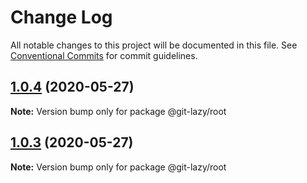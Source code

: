 # Change Log

All notable changes to this project will be documented in this file.
See [Conventional Commits](https://conventionalcommits.org) for commit guidelines.

## [1.0.4](https://github.com/bluelovers/ws-git-lazy/compare/@git-lazy/root@1.0.3...@git-lazy/root@1.0.4) (2020-05-27)

**Note:** Version bump only for package @git-lazy/root





## [1.0.3](https://github.com/bluelovers/ws-git-lazy/compare/@git-lazy/root@1.0.2...@git-lazy/root@1.0.3) (2020-05-27)

**Note:** Version bump only for package @git-lazy/root

